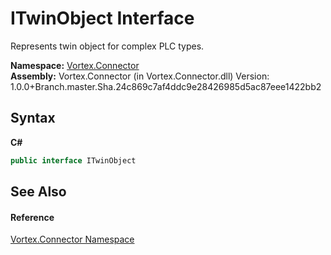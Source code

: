 # ITwinObject Interface
 

Represents twin object for complex PLC types.

**Namespace:**&nbsp;<a href="N_Vortex_Connector.md">Vortex.Connector</a><br />**Assembly:**&nbsp;Vortex.Connector (in Vortex.Connector.dll) Version: 1.0.0+Branch.master.Sha.24c869c7af4ddc9e28426985d5ac87eee1422bb2

## Syntax

**C#**<br />
``` C#
public interface ITwinObject
```


## See Also


#### Reference
<a href="N_Vortex_Connector.md">Vortex.Connector Namespace</a><br />